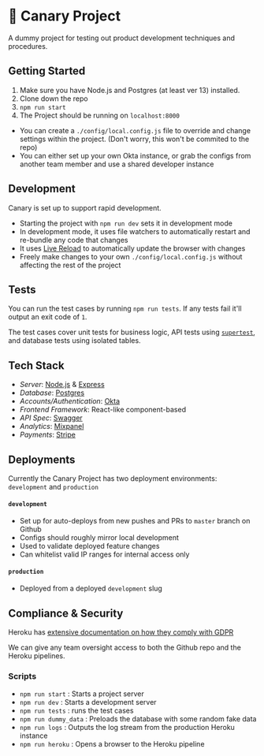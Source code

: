 # 🐤 Canary Project

A dummy project for testing out product development techniques and procedures.


## Getting Started

1. Make sure you have Node.js and Postgres (at least ver 13) installed.
1. Clone down the repo
1. `npm run start`
1. The Project should be running on `localhost:8000`


- You can create a `./config/local.config.js` file to override and change settings within the project. (Don't worry, this won't be commited to the repo)
- You can either set up your own Okta instance, or grab the configs from another team member and use a shared developer instance



## Development

Canary is set up to support rapid development.

- Starting the project with `npm run dev` sets it in development mode
- In development mode, it uses file watchers to automatically restart and re-bundle any code that changes
- It uses [Live Reload](http://livereload.com/extensions/) to automatically update the browser with changes
- Freely make changes to your own `./config/local.config.js` without affecting the rest of the project


## Tests
You can run the test cases by running `npm run tests`. If any tests fail it'll output an exit code of `1`.

The test cases cover unit tests for business logic, API tests using [`supertest`](https://www.npmjs.com/package/supertest), and database tests using isolated tables.



## Tech Stack

- *Server*: [Node.js](https://nodejs.org/en/) & [Express](https://expressjs.com/)
- *Database*: [Postgres](https://www.postgresql.org/download/)
- *Accounts/Authentication*: [Okta](https://www.okta.com/)
- *Frontend Framework*: React-like component-based
- *API Spec*: [Swagger](https://swagger.io/)
- *Analytics*: [Mixpanel](https://mixpanel.com/)
- *Payments*: [Stripe](https://stripe.com/docs/payments)


## Deployments

Currently the Canary Project has two deployment environments: `development` and `production`

#### `development`
- Set up for auto-deploys from new pushes and PRs to `master` branch on Github
- Configs should roughly mirror local development
- Used to validate deployed feature changes
- Can whitelist valid IP ranges for internal access only

#### `production`
- Deployed from a deployed `development` slug



## Compliance & Security

Heroku has [extensive documentation on how they comply with GDPR](https://devcenter.heroku.com/articles/gdpr)

We can give any team oversight access to both the Github repo and the Heroku pipelines.



### Scripts

- `npm run start` : Starts a project server
- `npm run dev` : Starts a development server
- `npm run tests` : runs the test cases
- `npm run dummy_data` : Preloads the database with some random fake data
- `npm run logs` : Outputs the log stream from the production Heroku instance
- `npm run heroku` : Opens a browser to the Heroku pipeline



